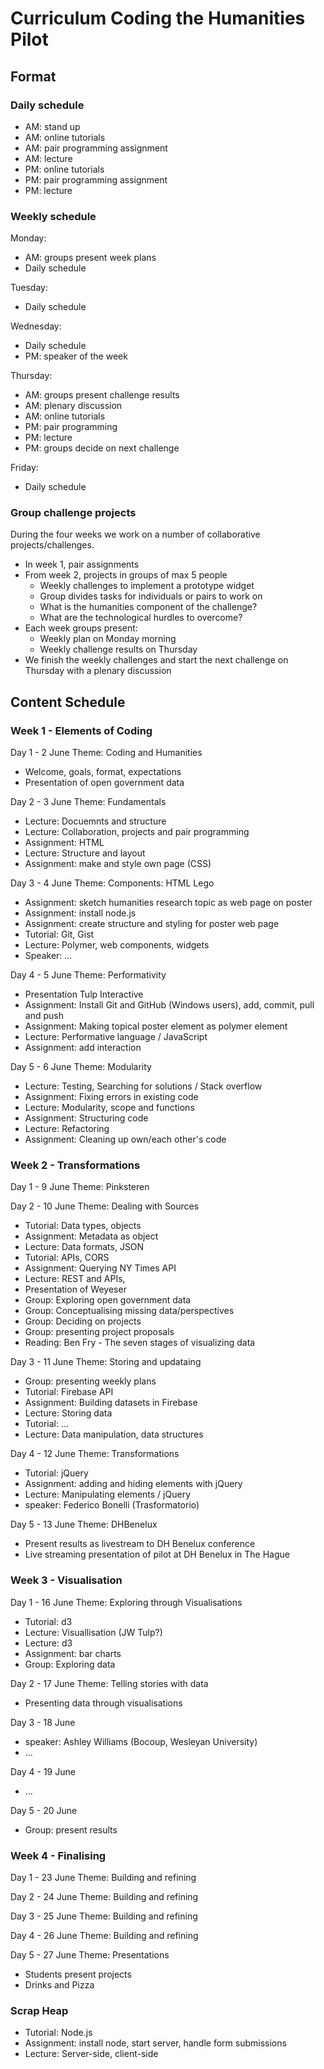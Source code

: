 # Curriculum Coding the Humanities Pilot

## Format

### Daily schedule

- AM: stand up
- AM: online tutorials
- AM: pair programming assignment
- AM: lecture
- PM: online tutorials
- PM: pair programming assignment
- PM: lecture

### Weekly schedule

Monday:
- AM: groups present week plans
- Daily schedule

Tuesday:
- Daily schedule

Wednesday:
- Daily schedule
- PM: speaker of the week

Thursday:
- AM: groups present challenge results
- AM: plenary discussion
- AM: online tutorials
- PM: pair programming
- PM: lecture
- PM: groups decide on next challenge

Friday:
- Daily schedule

### Group challenge projects

During the four weeks we work on a number of collaborative projects/challenges.

+ In week 1, pair assignments
+ From week 2, projects in groups of max 5 people
  + Weekly challenges to implement a prototype widget
  + Group divides tasks for individuals or pairs to work on
  + What is the humanities component of the challenge?
  + What are the technological hurdles to overcome?
+ Each week groups present:
  + Weekly plan on Monday morning
  + Weekly challenge results on Thursday
+ We finish the weekly challenges and start the next challenge on Thursday with a plenary discussion


## Content Schedule

### Week 1 - Elements of Coding

Day 1 - 2 June
Theme: Coding and Humanities
- Welcome, goals, format, expectations
- Presentation of open government data

Day 2 - 3 June
Theme: Fundamentals
- Lecture: Docuemnts and structure
- Lecture: Collaboration, projects and pair programming
- Assignment: HTML
- Lecture: Structure and layout
- Assignment: make and style own page (CSS)

Day 3 - 4 June
Theme: Components: HTML Lego
- Assignment: sketch humanities research topic as web page on poster
- Assignment: install node.js
- Assignment: create structure and styling for poster web page
- Tutorial: Git, Gist
- Lecture: Polymer, web components, widgets
- Speaker: ...

Day 4 - 5 June
Theme: Performativity
- Presentation Tulp Interactive
- Assignment: Install Git and GitHub (Windows users), add, commit, pull and push
- Assignment: Making topical poster element as polymer element
- Lecture: Performative language / JavaScript
- Assignment: add interaction

Day 5 - 6 June
Theme: Modularity
- Lecture: Testing, Searching for solutions / Stack overflow
- Assignment: Fixing errors in existing code
- Lecture: Modularity, scope and functions
- Assignment: Structuring code
- Lecture: Refactoring
- Assignment: Cleaning up own/each other's code
 

### Week 2 - Transformations

Day 1 - 9 June
Theme: Pinksteren

Day 2 - 10 June
Theme: Dealing with Sources
- Tutorial: Data types, objects
- Assignment: Metadata as object
- Lecture: Data formats, JSON
- Tutorial: APIs, CORS
- Assignment: Querying NY Times API
- Lecture: REST and APIs, 
- Presentation of Weyeser
- Group: Exploring open government data
- Group: Conceptualising missing data/perspectives
- Group: Deciding on projects
- Group: presenting project proposals
- Reading: Ben Fry - The seven stages of visualizing data

Day 3 - 11 June 
Theme: Storing and updataing
- Group: presenting weekly plans
- Tutorial: Firebase API
- Assignment: Building datasets in Firebase
- Lecture: Storing data
- Tutorial: ...
- Lecture: Data manipulation, data structures

Day 4 - 12 June
Theme: Transformations
- Tutorial: jQuery
- Assignment: adding and hiding elements with jQuery
- Lecture: Manipulating elements / jQuery
- speaker: Federico Bonelli (Trasformatorio)

Day 5 - 13 June 
Theme: DHBenelux
- Present results as livestream to DH Benelux conference
- Live streaming presentation of pilot at DH Benelux in The Hague



### Week 3 - Visualisation

Day 1 - 16 June
Theme: Exploring through Visualisations
- Tutorial: d3
- Lecture: Visuallisation (JW Tulp?)
- Lecture: d3
- Assignment: bar charts
- Group: Exploring data

Day 2 - 17 June
Theme: Telling stories with data
- Presenting data through visualisations

Day 3 - 18 June 
- speaker: Ashley Williams (Bocoup, Wesleyan University)
- ...

Day 4 - 19 June
- ...

Day 5 - 20 June
- Group: present results

### Week 4 - Finalising

Day 1 - 23 June
Theme: Building and refining

Day 2 - 24 June
Theme: Building and refining

Day 3 - 25 June
Theme: Building and refining

Day 4 - 26 June
Theme: Building and refining

Day 5 - 27 June 
Theme: Presentations
- Students present projects 
- Drinks and Pizza 

### Scrap Heap

- Tutorial: Node.js
- Assignment: install node, start server, handle form submissions
- Lecture: Server-side, client-side

